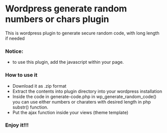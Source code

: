 # Wordpress generate random numbers or chars plugin

This is wordpress plugin to generate secure random code, with long length if needed

<h3>Notice:</h3>
<ul>
  <li>to use this plugin, add the javascript within your page.</li>
</ul>

<h3>How to use it</h3>
<ul>
  <li>Download it as .zip format</li>
  <li>Extract the contents into plugin directory into your wordpress installation</li>
  <li>Inside the code in generate-code.php in wp_generate_random_code() you can use either numbers or charaters with desired length in php substr() function.</li>
  <li>Put the ajax function inside your views (theme template)</li>
</ul>

<h3>Enjoy it!!!</h3>
